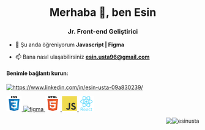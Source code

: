 <h1 align="center">Merhaba 👋, ben Esin</h1>
<h3 align="center">Jr. Front-end Geliştirici</h3>

- 🌱 Şu anda öğreniyorum **Javascript | Figma**

- 📫 Bana nasıl ulaşabilirsiniz **esin.usta96@gmail.com**

<h4 align="left">Benimle bağlantı kurun:</h4>
<p align="left">
<a href="https ://linkedin.com/in/https://www.linkedin.com/in/esin-usta-09a830239/" target="blank">                                                                   <img align="center" src="https://raw.githubusercontent.com/rahuldkjain/github-profile-readme-generator/master/src/images/icons/Social/linked-in-alt.svg" width= "40" height="40" alt="https://www.linkedin.com/in/esin-usta-09a830239/" yükseklik="30" genişlik="40" /></a>
</p>


<p align="left"> <a href="https://www.w3schools.com/css/" target="_blank" rel="noreferrer"> <img src="https://raw.githubusercontent.com/devicons/devicon/master/icons/css3/css3-original-wordmark.svg" alt="css3" width="40" height="40"/> </a> 
<a href="https:// www.figma.com/" target="_blank" rel="noreferrer"> <img src="https://www.vectorlogo.zone/logos/figma/figma-icon.svg" alt="figma" width= "40" height="40"/> </a> 
<a href="https://www.w3.org/html/" target="_blank" rel="noreferrer"> <img src="https://raw.githubusercontent.com/devicons/devicon/master/icons/html5/html5-original-wordmark.svg" alt="html5" width="40" height="40"/> </a> 
<a href="https:// Developer.mozilla.org/en-US/docs/Web/JavaScript" target="_blank" rel="noreferrer">
 <img src="https://raw.githubusercontent.com/devicons/devicon/master/icons/javascript/javascript-original.svg" alt="javascript" width="40" height="40"/> </a> 
<a href="https://reactjs.org/" target="_blank" rel= "noreferrer"> <img src="https://raw.githubusercontent.com/devicons/devicon/master/icons/react/react-original-wordmark.svg" alt="react" width="40" height=" 40"/> </a> </p>

<p><img align="right" src="https://github-readme-stats.vercel.app/api/top-langs?username=esinusta&show_icons=true&theme=tokyonight&locale=en&layout=compact" alt="esinusta" /></p>

<p> <img align="right" src="https://github-readme-stats.vercel.app/api?username=esinusta&show_icons=true&theme=tokyonight&locale=en" alt=" " /></p>
